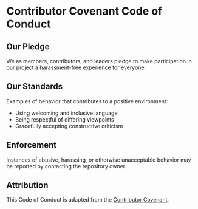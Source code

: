 # Contributor Covenant Code of Conduct

## Our Pledge
We as members, contributors, and leaders pledge to make participation in our project a harassment-free experience for everyone.


## Our Standards
Examples of behavior that contributes to a positive environment:
- Using welcoming and inclusive language
- Being respectful of differing viewpoints
- Gracefully accepting constructive criticism

## Enforcement
Instances of abusive, harassing, or otherwise unacceptable behavior may be reported by contacting the repository owner.

## Attribution
This Code of Conduct is adapted from the [Contributor Covenant](https://www.contributor-covenant.org).
